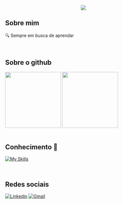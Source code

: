 <div align="center">
    <img src="https://readme-typing-svg.demolab.com/?lines=Olá,+Sou+Gabriel+Bugmann+Vanzuita;Obrigado+por+visitar&color=5e8bbf&size=25&font=Rubik">
</div>

## Sobre mim
🔍 Sempre em busca de aprendar

<br/>

## Sobre o github
<div>
    <img height=180 src="https://github-readme-stats.vercel.app/api?username=Bugmenn&show_icons=true&theme=github_dark&border_color=0a4ca3&locale=pt-br"/>
    <img height=180 src="https://github-readme-stats.vercel.app/api/top-langs/?username=Bugmenn&layout=compact&theme=github_dark&border_color=0a4ca3&locale=pt-br"/>
</div>

<br/>

## Conhecimento 📕
[![My Skills](https://skillicons.dev/icons?i=py,html,css,js,java)](https://skillicons.dev)

<br/>

## Redes sociais
[![Linkedin](https://img.shields.io/badge/LinkedIn-0077B5?style=for-the-badge&logo=linkedin&logoColor=white)](https://www.linkedin.com/in/gabrielbugmann/)
[![Gmail](https://img.shields.io/badge/Gmail-000000?style=for-the-badge&logo=gmail&logoColor=red)](mailto:gabrielbvanzuita@gmail.com) 
